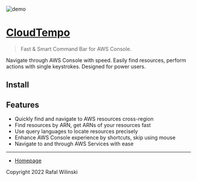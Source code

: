 ![demo](https://user-images.githubusercontent.com/3391616/195382065-092faca0-f3d4-410d-9e50-4ff1df390531.gif)

# [CloudTempo](https://cloudtempo.dev/)

> Fast & Smart Command Bar for AWS Console.

Navigate through AWS Console with speed. Easily find resources, perform actions with single keystrokes. Designed for power users.

## Install

[link-chrome]: https://chrome.google.com/webstore/detail/cloudtempo/hnjemcffliolmflachhfoeaojlomanph?hl=en&authuser=0 "Version published on Chrome Web Store"

## Features

- Quickly find and navigate to AWS resources cross-region
- Find resources by ARN, get ARNs of your resources fast
- Use query languages to locate resources precisely
- Enhance AWS Console experience by shortcuts, skip using mouse
- Navigate to and through AWS Services with ease

---

- [Homepage](https://cloudtempo.dev)

Copyright 2022 Rafal Wilinski
